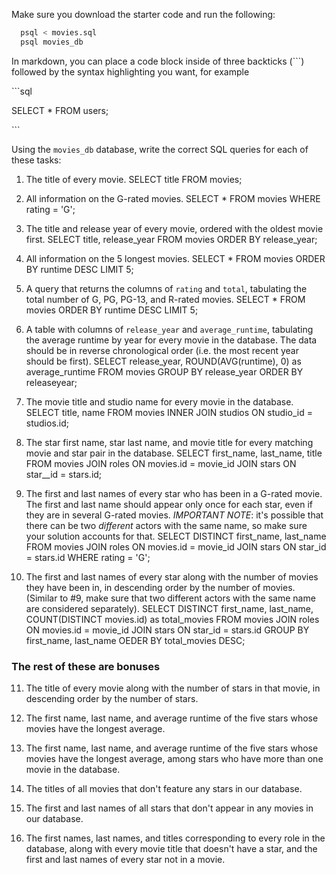 Make sure you download the starter code and run the following:

```sh
  psql < movies.sql
  psql movies_db
```

In markdown, you can place a code block inside of three backticks (```) followed by the syntax highlighting you want, for example

\```sql

SELECT \* FROM users;

\```

Using the `movies_db` database, write the correct SQL queries for each of these tasks:

1.  The title of every movie.
    SELECT title FROM movies;

2.  All information on the G-rated movies.
    SELECT * FROM movies WHERE rating = 'G';

3.  The title and release year of every movie, ordered with the
    oldest movie first.
    SELECT title, release_year FROM movies ORDER BY release_year;

4.  All information on the 5 longest movies.
    SELECT * FROM movies ORDER BY runtime DESC LIMIT 5;

5.  A query that returns the columns of `rating` and `total`, tabulating the
    total number of G, PG, PG-13, and R-rated movies.
    SELECT \* FROM movies ORDER BY runtime DESC LIMIT 5;

6.  A table with columns of `release_year` and `average_runtime`,
    tabulating the average runtime by year for every movie in the database. The data should be in reverse chronological order (i.e. the most recent year should be first).
    SELECT release_year, ROUND(AVG(runtime), 0) as average_runtime FROM movies GROUP BY release_year ORDER BY releaseyear;

7.  The movie title and studio name for every movie in the
    database.
    SELECT title, name FROM movies INNER JOIN studios ON studio_id = studios.id;

8.  The star first name, star last name, and movie title for every
    matching movie and star pair in the database.
    SELECT first_name, last_name, title FROM movies JOIN roles ON movies.id = movie_id JOIN stars ON star__id = stars.id;

9.  The first and last names of every star who has been in a G-rated movie. The first and last name should appear only once for each star, even if they are in several G-rated movies. *IMPORTANT NOTE*: it's possible that there can be two *different* actors with the same name, so make sure your solution accounts for that.
    SELECT DISTINCT first_name, last_name FROM movies JOIN roles ON movies.id = movie_id JOIN stars ON star_id = stars.id WHERE rating = 'G';

10. The first and last names of every star along with the number
    of movies they have been in, in descending order by the number of movies. (Similar to #9, make sure
    that two different actors with the same name are considered separately).
    SELECT DISTINCT first_name, last_name, COUNT(DISTINCT movies.id) as total_movies FROM movies JOIN roles ON movies.id = movie_id JOIN stars ON star_id = stars.id GROUP BY first_name, last_name OEDER BY total_movies DESC;

    
### The rest of these are bonuses

11. The title of every movie along with the number of stars in
    that movie, in descending order by the number of stars.

12. The first name, last name, and average runtime of the five
    stars whose movies have the longest average.

13. The first name, last name, and average runtime of the five
    stars whose movies have the longest average, among stars who have more than one movie in the database.

14. The titles of all movies that don't feature any stars in our
    database.

15. The first and last names of all stars that don't appear in any movies in our database.

16. The first names, last names, and titles corresponding to every
    role in the database, along with every movie title that doesn't have a star, and the first and last names of every star not in a movie.
